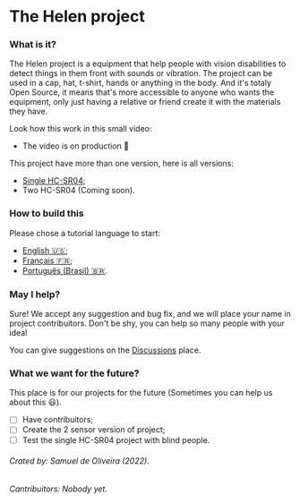 # The Helen project
### What is it?
The Helen project is a equipment that help people with vision
disabilities to detect things in them front with sounds or vibration.
The project can be used in a cap, hat, t-shirt, hands or anything in
the body. And it's totaly Open Source, it means that's more accessible
to anyone who wants the equipment, only just having a relative or friend
create it with the materials they have.

Look how this work in this small video:

- The video is on production :construction:

This project have more than one version, here is all versions:

- [Single HC-SR04](Helen_Single_HC-SR04/);
- Two HC-SR04 (Coming soon).

### How to build this
Please chose a tutorial language to start:

- [English :us:](Tutorial/README.md);
- [Français :fr:](Tutorial/LIT-MOI.md);
- [Português (Brasil) :brazil:](Tutorial/LEIA-ME-br.md).

### May I help?
Sure! We accept any suggestion and bug fix, and we will place your name
in project contribuitors. Don't be shy, you can help so many people with
your idea!

You can give suggestions on the [Discussions](https://github.com/Samuel-de-Oliveira/Helen/discussions) place.

### What we want for the future?
This place is for our projects for the future (Sometimes you can help us
about this :smiley:).

* [  ] Have contribuitors;
* [  ] Create the 2 sensor version of project;
* [  ] Test the single HC-SR04 project with blind people.

###### Crated by: Samuel de Oliveira (2022).
###### Cantribuitors: Nobody yet.
